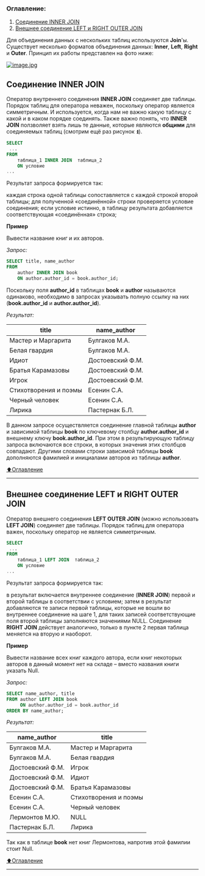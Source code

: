 ### Оглавление:
1. [Соединение INNER JOIN](#Соединение-inner-join)
2. [Внешнее соединение LEFT и RIGHT OUTER JOIN](#Внешнее-соединение-left-и-right-outer-join)

Для объединения данных с нескольких таблиц используются **Join**'ы. Существует несколько форматов объединения данных: **Inner**, **Left**, **Right** и **Outer**. Принцип их работы представлен на фото ниже:

[![image.jpg](https://i.postimg.cc/5ygVsGfv/image.jpg)](https://postimg.cc/hQX6j2zP)

## Соединение INNER JOIN

Оператор внутреннего соединения **INNER JOIN** соединяет две таблицы. Порядок таблиц для оператора неважен, поскольку оператор является симметричным.
И используется, когда нам не важно какую таблицу с какой и в каком порядке соединять. Также важно понять, что **INNER JOIN** ползволяет взять лишь те данные, которые являются **общими** для соединяемых таблиц (смотрим ещё раз рисунок ⏫).

```SQL
SELECT
 ...
FROM
    таблица_1 INNER JOIN  таблица_2
    ON условие
...
```

Результат запроса формируется так:

каждая строка одной таблицы сопоставляется с каждой строкой второй таблицы;
для полученной «соединённой» строки проверяется условие соединения;
если условие истинно, в таблицу результата добавляется соответствующая «соединённая» строка;

**Пример**

Вывести название книг и их авторов.

*Запрос:*

```SQL
SELECT title, name_author
FROM 
    author INNER JOIN book
    ON author.author_id = book.author_id;
```

Поскольку поля **author_id** в таблицах **book** и **author** называются одинаково, необходимо в запросах указывать полную ссылку на них 
(**book.author_id** и **author.author_id**).

*Результат:*

| title                 | name_author      |
|-----------------------|------------------|
| Мастер и Маргарита    | Булгаков М.А.    |
| Белая гвардия         | Булгаков М.А.    |
| Идиот                 | Достоевский Ф.М. |
| Братья Карамазовы     | Достоевский Ф.М. |
| Игрок                 | Достоевский Ф.М. |
| Стихотворения и поэмы | Есенин С.А.      |
| Черный человек        | Есенин С.А.      |
| Лирика                | Пастернак Б.Л.   |

В данном запросе осуществляется соединение главной таблицы **author** и зависимой таблицы **book** по ключевому
столбцу **author.author_id** и внешнему ключу **book.author_id**. При этом в результирующую таблицу запроса включаются все
строки, в которых значения этих столбцов совпадают. Другими словами строки зависимой таблицы **book** дополняются фамилией и
инициалами авторов из таблицы **author**.

[:arrow_up:Оглавление](#Оглавление)

___
## Внешнее соединение LEFT и RIGHT OUTER JOIN
Оператор внешнего соединения **LEFT OUTER JOIN**  (можно использовать **LEFT JOIN**) соединяет две таблицы. Порядок таблиц для оператора важен, поскольку оператор не является симметричным.

```SQL
SELECT
 ...
FROM
    таблица_1 LEFT JOIN  таблица_2
    ON условие
...
```

Результат запроса формируется так:

в результат включается внутреннее соединение (**INNER JOIN**) первой и второй таблицы в соответствии с условием;
затем в результат добавляются те записи первой таблицы, которые не вошли во внутреннее соединение на шаге 1, для таких записей соответствующие поля второй таблицы заполняются значениями NULL.
Соединение **RIGHT JOIN** действует аналогично, только в пункте 2 первая таблица меняется на вторую и наоборот.

**Пример**

Вывести название всех книг каждого автора, если книг некоторых авторов в данный момент нет на складе – вместо названия книги указать Null.

*Запрос:*

```SQL
SELECT name_author, title 
FROM author LEFT JOIN book
     ON author.author_id = book.author_id
ORDER BY name_author;
```
     
*Результат:*


| name_author      | title                 |
|------------------|-----------------------|
| Булгаков М.А.    | Мастер и Маргарита    |
| Булгаков М.А.    | Белая гвардия         |
| Достоевский Ф.М. | Игрок                 |
| Достоевский Ф.М. | Идиот                 |
| Достоевский Ф.М. | Братья Карамазовы     |
| Есенин С.А.      | Стихотворения и поэмы |
| Есенин С.А.      | Черный человек        |
| Лермонтов М.Ю.   | NULL                  |
| Пастернак Б.Л.   | Лирика                |

Так как в таблице **book** нет книг Лермонтова, напротив этой фамилии стоит Null.

[:arrow_up:Оглавление](#Оглавление)

___
